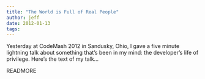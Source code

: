 ```yaml
---
title: "The World is Full of Real People"
author: jeff
date: 2012-01-13
tags:
---
```


Yesterday at CodeMash 2012 in Sandusky, Ohio, I gave a five minute lightning talk about something that’s been in my mind: the developer’s life of privilege. Here’s the text of my talk…

READMORE
